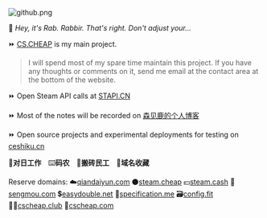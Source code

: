 ![github.png](https://raw.githubusercontent.com/senjianlu/imgs/master/github2.png)

📼 *Hey, it's Rab. Rabbir. That's right. Don't adjust your...*  

⏩ [CS.CHEAP](https://cs.cheap) is my main project.  
> I will spend most of my spare time maintain this project. If you have any thoughts or comments on it, send me email at the contact area at the bottom of the website.  

⏩ Open Steam API calls at [STAPI.CN](https://stapi.cn)  

⏩ Most of the  notes will be recorded on [森见鹿的个人博客](https://senjianlu.com)  

⏩ Open source projects and experimental deployments for testing on [ceshiku.cn](http://ceshiku.cn)

🌸**对日工作**　⌨️**码农**　💸**搬砖民工**　💎**域名收藏**

Reserve domains: ☁️[qiandaiyun.com](http://qiandaiyun.com) ⚫[steam.cheap](http://steam.cheap) 💵[steam.cash](http://steam.cash) 🧝[sengmou.com](http://sengmou.com) 💲[easydouble.net](http://easydouble.net) 📃[specification.me](http://specification.me) 🗃️[config.fit](http://config.fit) 👯‍♂️[cscheap.club](http://cscheap.club) 🔫[cscheap.com](http://cscheap.com)
